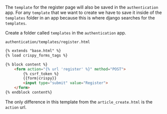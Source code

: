 The `template` for the register page will also be saved in the `authentication` app. For any `template` that we want to create we have to save it inside of the `templates` folder in an app because this is where django searches for the `templates`.

Create a folder called `templates` in the `authentication` app.



`authentication/templates/register.html`

```html
{% extends "base.html" %}
{% load crispy_forms_tags %}

{% block content %}
    <form action="{% url 'register' %}" method="POST">
	    {% csrf_token %}
	    {{form|crispy}}
	    <input type="submit" value="Register">
	</form>
{% endblock content%}
```

The only difference in this template from the `article_create.html` is the `action` url.